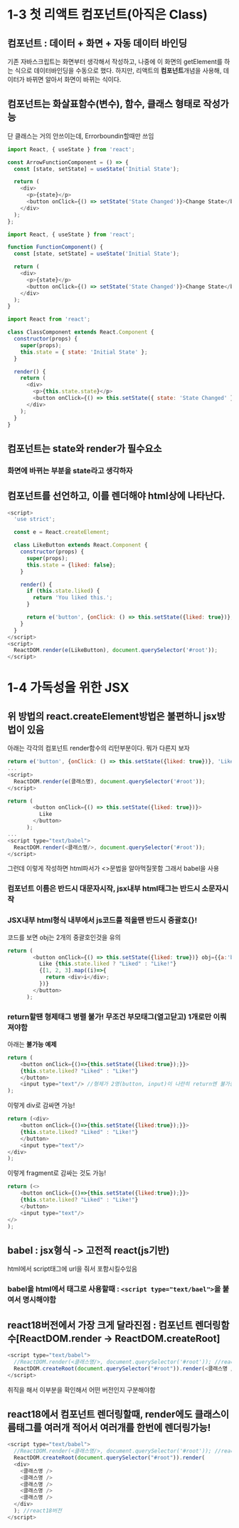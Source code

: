 # 1-3 첫 리액트 컴포넌트(아직은 Class)
## 컴포넌트 : 데이터 + 화면 + 자동 데이터 바인딩
기존 자바스크립트는 화면부터 생각해서 작성하고, 나중에 이 화면의 getElement를 하는 식으로 데이터바인딩을 수동으로 했다.
하지만, 리액트의 **컴포넌트**개념을 사용해, 데이터가 바뀌면 알아서 화면이 바뀌는 식이다.  
## 컴포넌트는 화살표함수(변수), 함수, 클래스 형태로 작성가능
단 클래스는 거의 안쓰이는데, Errorboundin할때만 쓰임
```javascript
import React, { useState } from 'react';

const ArrowFunctionComponent = () => {
  const [state, setState] = useState('Initial State');

  return (
    <div>
      <p>{state}</p>
      <button onClick={() => setState('State Changed')}>Change State</button>
    </div>
  );
};
```
```javascript
import React, { useState } from 'react';

function FunctionComponent() {
  const [state, setState] = useState('Initial State');

  return (
    <div>
      <p>{state}</p>
      <button onClick={() => setState('State Changed')}>Change State</button>
    </div>
  );
}
```
```javascript
import React from 'react';

class ClassComponent extends React.Component {
  constructor(props) {
    super(props);
    this.state = { state: 'Initial State' };
  }

  render() {
    return (
      <div>
        <p>{this.state.state}</p>
        <button onClick={() => this.setState({ state: 'State Changed' })}>Change State</button>
      </div>
    );
  }
}
```

## 컴포넌트는 state와 render가 필수요소
### 화면에 바뀌는 부분을 state라고 생각하자
## 컴포넌트를 선언하고, 이를 렌더해야 html상에 나타난다.
```javascript
<script>
  'use strict';

  const e = React.createElement;

  class LikeButton extends React.Component {
    constructor(props) {
      super(props);
      this.state = {liked: false};
    }

    render() {
      if (this.state.liked) {
        return 'You liked this.';
      }

      return e('button', {onClick: () => this.setState({liked: true})}, 'Like');
    }
  }
</script>
<script>
  ReactDOM.render(e(LikeButton), document.querySelector('#root'));
</script>
```

# 1-4 가독성을 위한 JSX
## 위 방법의 react.createElement방법은 불편하니 jsx방법이 있음
아래는 각각의 컴포넌트 render함수의 리턴부분이다. 뭐가 다른지 보자
```javascript
return e('button', {onClick: () => this.setState({liked: true})}, 'Like');
...
<script>
  ReactDOM.render(e(클래스명), document.querySelector('#root'));
</script>
```
```javascript
return (
        <button onClick={() => this.setState({liked: true})}>
          Like
        </button>
      );
...
<script type="text/babel">
  ReactDOM.render(<클래스명/>, document.querySelector('#root'));
</script>
```
그런데 이렇게 작성하면 html파서가 <>문법을 알아먹질못함 그래서 babel을 사용
### 컴포넌트 이름은 반드시 대문자시작, jsx내부 html태그는 반드시 소문자시작
### JSX내부 html형식 내부에서 js코드를 적을땐 반드시 중괄호{}!
코드를 보면 obj는 2개의 중괄호인것을 유의
```javascript
return (
        <button onClick={() => this.setState({liked: true})} obj={{a:'b', c:'d'}}>
          Like {this.state.liked ? "Liked" : "Like!"}
          {[1, 2, 3].map((i)=>{
            return <div>i</div>;
          })}
        </button>
      );
```
### return할땐 형제태그 병렬 불가! 무조건 부모태그(열고닫고) 1개로만 이뤄져야함
아래는 **불가능 예제**
```javascript
return (
    <button onClick={()=>{this.setState({liked:true});}}>
    {this.state.liked? "Liked" : "Like!"}
    </button>
    <input type="text"/> //형제가 2명(button, input)이 나란히 return엔 불가능!
);
```
이렇게 div로 감싸면 가능!
```javascript
return (<div>
    <button onClick={()=>{this.setState({liked:true});}}>
    {this.state.liked? "Liked" : "Like!"}
    </button>
    <input type="text"/>
</div>
);
```
이렇게 fragment로 감싸는 것도 가능!
```javascript
return (<>
    <button onClick={()=>{this.setState({liked:true});}}>
    {this.state.liked? "Liked" : "Like!"}
    </button>
    <input type="text"/>
</>
);
```
## babel : jsx형식 -> 고전적 react(js기반)
html에서 script태그에 url을 줘서 포함시킬수있음
### babel을 html에서 태그로 사용할때 : `<script type="text/bael">`을 붙여서 명시해야함
## react18버전에서 가장 크게 달라진점 : 컴포넌트 렌더링함수[ReactDOM.render -> ReactDOM.createRoot]
```javascript
<script type="text/babel">
  //ReactDOM.render(<클래스명/>, document.querySelector('#root')); //react17버전
  ReactDOM.createRoot(document.querySelector("#root")).render(<클래스명 />); //react18버전
</script>
```
취직을 해서 이부분을 확인해서 어떤 버전인지 구분해야함
## react18에서 컴포넌트 렌더링할때, render에도 클래스이름태그를 여러개 적어서 여러개를 한번에 렌더링가능!
```javascript
<script type="text/babel">
  //ReactDOM.render(<클래스명/>, document.querySelector('#root')); //react17버전
  ReactDOM.createRoot(document.querySelector("#root")).render(
  <div>
    <클래스명 />
    <클래스명 />
    <클래스명 />
    <클래스명 />
    <클래스명 />
  </div>
  ); //react18버전
</script>
```